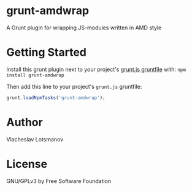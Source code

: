 grunt-amdwrap
=============

A Grunt plugin for wrapping JS-modules written in AMD style

Getting Started
===============

Install this grunt plugin next to your project's
[grunt.js gruntfile](http://gruntjs.com/getting-started "Getting Started")
with: ``npm install grunt-amdwrap``

Then add this line to your project's ``grunt.js`` gruntfile:

```javascript
grunt.loadNpmTasks('grunt-amdwrap');
```

Author
======

Viacheslav Lotsmanov

License
=======

GNU/GPLv3 by Free Software Foundation
